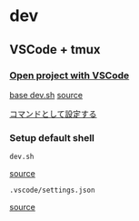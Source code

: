 # dev

## VSCode + tmux

### [Open project with VSCode](../articles/vscode/cli.md#open)

[base dev.sh](../../articles/base-dev.sh)
[source](https://github.com/emgniddikur/dotfiles/blob/main/.commands/open-slack-clone.sh)

[コマンドとして設定する](https://github.com/below-water/dotfiles/tree/main/.commands)

### Setup default shell

`dev.sh`

[source](https://github.com/emgniddikur/slack-clone/blob/main/dev.sh)

`.vscode/settings.json`

[source](https://github.com/below-water/slack-clone/commit/1b99651b36170c5a5d4035043dd7a2935c1bc774)
